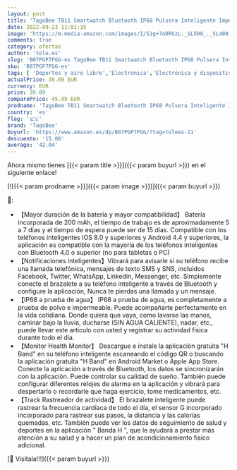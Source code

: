 ```yaml
---
layout: post
title: 'TagoBee TB11 Smartwatch Bluetooth IP68 Pulsera Inteligente Impermeable Reloj Movil HD Touch Screen Fitness Tracker Compatible con Android y iOS para Hombres Mujeres  Negro '
date: 2022-09-23 11:01:15
image: 'https://m.media-amazon.com/images/I/51g+7oDRSzL._SL500_._SL400_.jpg'
comments: true
category: ofertas
author: 'tole.es'
slug: 'B07PGP7PGG-es TagoBee TB11 Smartwatch Bluetooth IP68 Pulsera Inteligente...'
sku: 'B07PGP7PGG-es'
tags: [ 'Deportes y aire libre','Electrónica','Electrónica y dispositivos para el deporte','Monitores de actividad','Smartwatches','Tecnología para vestir','android','tagobee','🇪🇸', ]
actualPrice: 39.09 EUR
currency: EUR
price: 39.09
comparePrice: 45.99 EUR
prodname: 'TagoBee TB11 Smartwatch Bluetooth IP68 Pulsera Inteligente Impermeable Reloj Movil HD Touch Screen Fitness Tracker Compatible con Android y iOS para Hombres Mujeres  Negro '
country: 'es'
flag: '🇪🇸'
brand: 'TagoBee'
buyurl: 'https://www.amazon.es/dp/B07PGP7PGG/?tag=tolees-21'
descuento: '15.00'
average: '42.04'
---
```


Ahora mismo tienes [{{< param title >}}]({{< param buyurl >}}) en el siguiente enlace!

[![{{< param prodname >}}]({{< param image >}})]({{< param buyurl >}})

🔎:

- 【Mayor duración de la batería y mayor compatibilidad】 Batería incorporada de 200 mAh, el tiempo de trabajo es de aproximadamente 5 a 7 días y el tiempo de espera puede ser de 15 días. Compatible con los teléfonos inteligentes IOS 8.0 y superiores y Android 4.4 y superiores, la aplicación es compatible con la mayoría de los teléfonos inteligentes con Bluetooth 4.0 o superior (no para tabletas o PC)
- 【Notificaciones inteligentes】Vibrará para avisarle si su teléfono recibe una llamada telefónica, mensajes de texto SMS y SNS, incluidos Facebook, Twitter, WhatsApp, Linkedin, Messenger, etc. Simplemente conecte el brazalete a su teléfono inteligente a través de Bluetooth y configure la aplicación, Nunca te pierdas una llamada y un mensaje.
- 【IP68 a prueba de agua】 IP68 a prueba de agua, es completamente a prueba de polvo e impermeable. Puede acompañarte perfectamente en la vida cotidiana. Donde quiera que vaya, como lavarse las manos, caminar bajo la lluvia, ducharse (SIN AGUA CALIENTE), nadar, etc., puede llevar este artículo con usted y registrar su actividad física durante todo el día.
- 【Monitor Health Monitor】 Descargue e instale la aplicación gratuita "H Band" en su teléfono inteligente escaneando el código QR o buscando la aplicación gratuita "H Band" en Android Market o Apple App Store. Conecte la aplicación a través de Bluetooth, los datos se sincronizarán con la aplicación. Puede controlar su calidad de sueño. También puede configurar diferentes relojes de alarma en la aplicación y vibrará para despertarlo o recordarle que haga ejercicio, tome medicamentos, etc.
- 【Track Rastreador de actividad】 El brazalete inteligente puede rastrear la frecuencia cardíaca de todo el día, el sensor G incorporado incorporado para rastrear sus pasos, la distancia y las calorías quemadas, etc. También puede ver los datos de seguimiento de salud y deportes en la aplicación " Banda H ", que le ayudará a prestar más atención a su salud y a hacer un plan de acondicionamiento físico adicional.

[🛒 Visítala!!!]({{< param buyurl >}})
